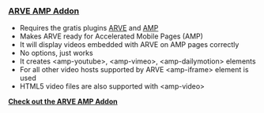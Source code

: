 
### [ARVE AMP Addon](https://nextgenthemes.com/plugins/arve-accelerated-mobile-pages-addon/) ###

*   Requires the gratis plugins [ARVE](https://wordpress.org/plugins/advanced-responsive-video-embedder/) and [AMP](https://wordpress.org/plugins/amp/)
*   Makes ARVE ready for Accelerated Mobile Pages (AMP)
*   It will display videos embedded with ARVE on AMP pages correctly
*   No options, just works
*   It creates &lt;amp-youtube&gt;, &lt;amp-vimeo&gt;, &lt;amp-dailymotion&gt; elements
*   For all other video hosts supported by ARVE &lt;amp-iframe&gt; element is used
*   HTML5 video files are also supported with &lt;amp-video&gt;

**[Check out the ARVE AMP Addon](https://nextgenthemes.com/plugins/arve-accelerated-mobile-pages-addon/)**
